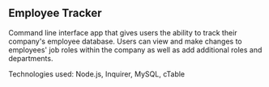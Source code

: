 ## Employee Tracker
Command line interface app that gives users the ability to track their company's employee database. Users can view and make changes to employees' job roles within the company as well as add additional roles and departments.

Technologies used: Node.js, Inquirer, MySQL, cTable